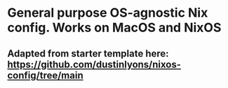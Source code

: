# General purpose OS-agnostic Nix config. Works on MacOS and NixOS

## Adapted from starter template here: https://github.com/dustinlyons/nixos-config/tree/main
